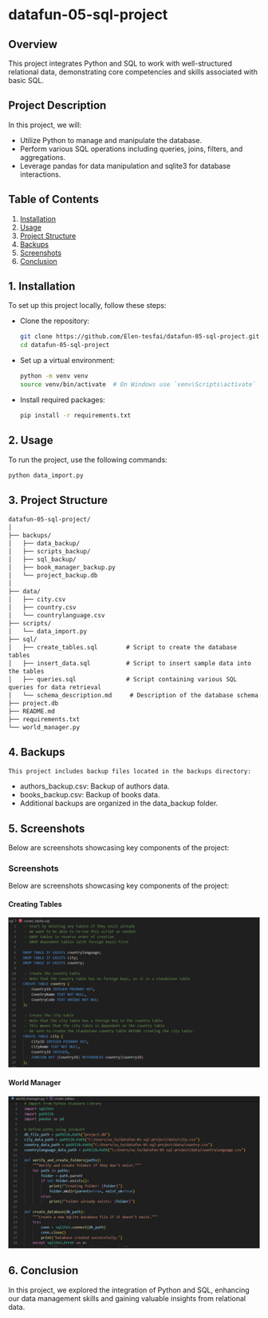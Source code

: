 # datafun-05-sql-project

## Overview
This project integrates Python and SQL to work with well-structured relational data, demonstrating core competencies and skills associated with basic SQL.

## Project Description
In this project, we will:
- Utilize Python to manage and manipulate the database.
- Perform various SQL operations including queries, joins, filters, and aggregations.
- Leverage pandas for data manipulation and sqlite3 for database interactions.

## Table of Contents
1. [Installation](#installation)
2. [Usage](#usage)
3. [Project Structure](#project-structure)
4. [Backups](#backups)
5. [Screenshots](#screenshots)
6. [Conclusion](#conclusion)

## 1. Installation
To set up this project locally, follow these steps:

- Clone the repository:
    ```bash
    git clone https://github.com/Elen-tesfai/datafun-05-sql-project.git
    cd datafun-05-sql-project
    ```
- Set up a virtual environment:
    ```bash
    python -m venv venv
    source venv/bin/activate  # On Windows use `venv\Scripts\activate`
    ```
- Install required packages:
    ```bash
    pip install -r requirements.txt
    ```
## 2. Usage
To run the project, use the following commands:
```bash
python data_import.py
```
## 3. Project Structure
```
datafun-05-sql-project/
│
├── backups/
│   ├── data_backup/
│   ├── scripts_backup/
│   ├── sql_backup/
│   ├── book_manager_backup.py
│   └── project_backup.db 
│
├── data/
│   ├── city.csv
│   ├── country.csv
│   └── countrylanguage.csv
├── scripts/
│   └── data_import.py 
├── sql/
│   ├── create_tables.sql        # Script to create the database tables
│   ├── insert_data.sql          # Script to insert sample data into the tables
│   ├── queries.sql              # Script containing various SQL queries for data retrieval
│   └── schema_description.md     # Description of the database schema
├── project.db 
├── README.md
├── requirements.txt
└── world_manager.py
```
## 4. Backups
```
This project includes backup files located in the backups directory:
```
- authors_backup.csv: Backup of authors data.
- books_backup.csv: Backup of books data.
- Additional backups are organized in the data_backup folder.

## 5. Screenshots
Below are screenshots showcasing key components of the project:

### Screenshots
Below are screenshots showcasing key components of the project:


#### Creating Tables
![Creating Tables](https://raw.githubusercontent.com/Elen-tesfai/datafun-05-sql-project/main/Screenshot_1.png)

#### World Manager
![World Manager](https://raw.githubusercontent.com/Elen-tesfai/datafun-05-sql-project/main/Screenshot_2.png)

## 6. Conclusion
In this project, we explored the integration of Python and SQL, enhancing our data management skills and gaining valuable insights from relational data.
